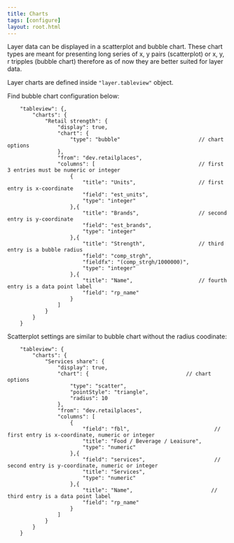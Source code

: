 ```yaml
---
title: Charts
tags: [configure]
layout: root.html
---
```


Layer data can be displayed in a scatterplot and bubble chart. These chart types are meant for presenting long series of x, y pairs (scatterplot) or x, y, r tripples (bubble chart) therefore as of now they are better suited for layer data.

Layer charts are defined inside ```"layer.tableview"``` object.

Find bubble chart configuration below:

```text
    "tableview": {,
        "charts": {
            "Retail strength": {
                "display": true,
                "chart": {
                    "type": "bubble"                         // chart options
                },
                "from": "dev.retailplaces",
                "columns": [                                 // first 3 entries must be numeric or integer
                    {
                        "title": "Units",                    // first entry is x-coordinate
                        "field": "est_units",
                        "type": "integer"
                    },{
                        "title": "Brands",                   // second entry is y-coordinate
                        "field": "est_brands",
                        "type": "integer"
                    },{
                        "title": "Strength",                 // third entry is a bubble radius
                        "field": "comp_strgh",
                        "fieldfx": "(comp_strgh/1000000)",
                        "type": "integer"
                    },{
                        "title": "Name",                     // fourth entry is a data point label
                        "field": "rp_name"
                    }
                ]
            }
        }
    }
```

Scatterplot settings are similar to bubble chart without the radius coodinate:

```text
    "tableview": {
	    "charts": {
	        "Services share": {
	    	    "display": true,
	    	    "chart": {                               // chart options
	    		    "type": "scatter",
	    		    "pointStyle": "triangle",
	    		    "radius": 10
	    	    },
	    	    "from": "dev.retailplaces",
	    	    "columns": [
	    	        {
	    	    	    "field": "fbl",                           // first entry is x-coordinate, numeric or integer
	    	    	    "title": "Food / Beverage / Leaisure",
	    	    	    "type": "numeric"
	    	        },{
	    	    	    "field": "services",                      // second entry is y-coordinate, numeric or integer
	    	    	    "title": "Services",
	    	    	    "type": "numeric"
	    	        },{
	    	    	    "title": "Name",                         // third entry is a data point label
	    	    	    "field": "rp_name"
	    	    	}
	    	    ]
	        }
	    }
    }
```
